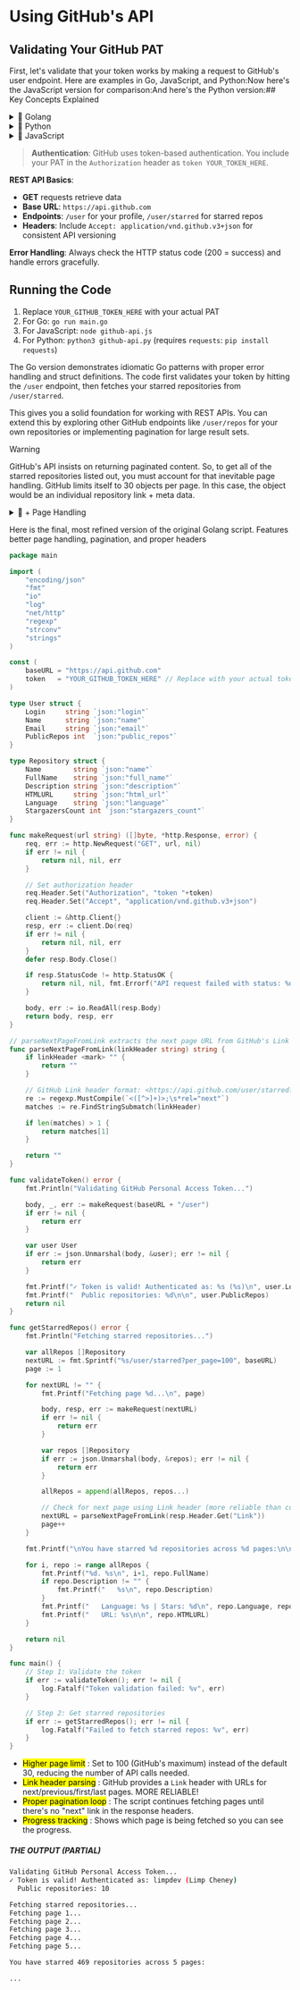# Using GitHub's API

## Validating Your GitHub PAT

First, let's validate that your token works by making a request to GitHub's user endpoint. Here are examples in Go, JavaScript, and Python:Now here's the JavaScript version for comparison:And here's the Python version:## Key Concepts Explained

<details><summary> Golang</summary>

```go
package main

import (
	"encoding/json"
	"fmt"
	"io"
	"log"
	"net/http"
)

const (
	baseURL = "https://api.github.com"
	token   = "YOUR_GITHUB_TOKEN_HERE" // Replace with your actual token
)

type User struct {
	Login     string `json:"login"`
	Name      string `json:"name"`
	Email     string `json:"email"`
	PublicRepos int  `json:"public_repos"`
}

type Repository struct {
	Name        string `json:"name"`
	FullName    string `json:"full_name"`
	Description string `json:"description"`
	HTMLURL     string `json:"html_url"`
	Language    string `json:"language"`
	StargazersCount int `json:"stargazers_count"`
}

func makeRequest(url string) ([]byte, error) {
	req, err := http.NewRequest("GET", url, nil)
	if err != nil {
		return nil, err
	}

	// Set authorization header
	req.Header.Set("Authorization", "token "+token)
	req.Header.Set("Accept", "application/vnd.github.v3+json")

	client := &http.Client{}
	resp, err := client.Do(req)
	if err != nil {
		return nil, err
	}
	defer resp.Body.Close()

	if resp.StatusCode != http.StatusOK {
		return nil, fmt.Errorf("API request failed with status: %d", resp.StatusCode)
	}

	return io.ReadAll(resp.Body)
}

func validateToken() error {
	fmt.Println("Validating GitHub Personal Access Token...")

	body, err := makeRequest(baseURL + "/user")
	if err != nil {
		return err
	}

	var user User
	if err := json.Unmarshal(body, &user); err != nil {
		return err
	}

	fmt.Printf("✓ Token is valid! Authenticated as: %s (%s)\n", user.Login, user.Name)
	fmt.Printf("  Public repositories: %d\n\n", user.PublicRepos)
	return nil
}

func getStarredRepos() error {
	fmt.Println("Fetching starred repositories...")

	body, err := makeRequest(baseURL + "/user/starred")
	if err != nil {
		return err
	}

	var repos []Repository
	if err := json.Unmarshal(body, &repos); err != nil {
		return err
	}

	fmt.Printf("You have starred %d repositories:\n\n", len(repos))

	for i, repo := range repos {
		fmt.Printf("%d. %s\n", i+1, repo.FullName)
		if repo.Description != "" {
			fmt.Printf("   %s\n", repo.Description)
		}
		fmt.Printf("   Language: %s | Stars: %d\n", repo.Language, repo.StargazersCount)
		fmt.Printf("   URL: %s\n\n", repo.HTMLURL)
	}

	return nil
}

func main() {
	// Step 1: Validate the token
	if err := validateToken(); err != nil {
		log.Fatalf("Token validation failed: %v", err)
	}

	// Step 2: Get starred repositories
	if err := getStarredRepos(); err != nil {
		log.Fatalf("Failed to fetch starred repos: %v", err)
	}
}
```

</details>

<details><summary> Python</summary>

```py
#!/usr/bin/env python3
import requests
import json
import sys

TOKEN = 'YOUR_GITHUB_TOKEN_HERE'  # Replace with your actual token
BASE_URL = 'https://api.github.com'

def make_request(endpoint):
    """Make authenticated request to GitHub API"""
    headers = {
        'Authorization': f'token {TOKEN}',
        'Accept': 'application/vnd.github.v3+json'
    }

    response = requests.get(f'{BASE_URL}{endpoint}', headers=headers)

    if response.status_code <mark> 200:
        return response.json()
    else:
        raise Exception(f'API request failed with status: {response.status_code}')

def validate_token():
    """Validate the GitHub Personal Access Token"""
    print('Validating GitHub Personal Access Token...')

    try:
        user = make_request('/user')
        print(f'✓ Token is valid! Authenticated as: {user["login"]} ({user.get("name", "No name set")})')
        print(f'  Public repositories: {user["public_repos"]}\n')
    except Exception as e:
        raise Exception(f'Token validation failed: {e}')

def get_starred_repos():
    """Fetch all starred repositories"""
    print('Fetching starred repositories...')

    try:
        repos = make_request('/user/starred')
        print(f'You have starred {len(repos)} repositories:\n')

        for i, repo in enumerate(repos, 1):
            print(f'{i}. {repo["full_name"]}')
            if repo.get('description'):
                print(f'   {repo["description"]}')
            language = repo.get('language') or 'N/A'
            print(f'   Language: {language} | Stars: {repo["stargazers_count"]}')
            print(f'   URL: {repo["html_url"]}\n')

    except Exception as e:
        raise Exception(f'Failed to fetch starred repos: {e}')

def main():
    try:
        # Step 1: Validate the token
        validate_token()

        # Step 2: Get starred repositories
        get_starred_repos()

    except Exception as e:
        print(f'Error: {e}')
        sys.exit(1)

if __name__ <mark> '__main__':
    main()
```

</details>

<details><summary> JavaScript</summary>

```js
// GitHub API client in JavaScript (Node.js)
const https = require('https');

const TOKEN = 'YOUR_GITHUB_TOKEN_HERE'; // Replace with your actual token
const BASE_URL = 'https://api.github.com';

async function makeRequest(endpoint) {
    return new Promise((resolve, reject) => {
        const options = {
            hostname: 'api.github.com',
            path: endpoint,
            method: 'GET',
            headers: {
                'Authorization': `token ${TOKEN}`,
                'Accept': 'application/vnd.github.v3+json',
                'User-Agent': 'GitHub-API-Client'
            }
        };

        const req = https.request(options, (res) => {
            let data = '';

            res.on('data', (chunk) => {
                data += chunk;
            });

            res.on('end', () => {
                if (res.statusCode <mark>= 200) {
                    resolve(JSON.parse(data));
                } else {
                    reject(new Error(`API request failed with status: ${res.statusCode}`));
                }
            });
        });

        req.on('error', (error) => {
            reject(error);
        });

        req.end();
    });
}

async function validateToken() {
    console.log('Validating GitHub Personal Access Token...');

    try {
        const user = await makeRequest('/user');
        console.log(`✓ Token is valid! Authenticated as: ${user.login} (${user.name})`);
        console.log(`  Public repositories: ${user.public_repos}\n`);
    } catch (error) {
        throw new Error(`Token validation failed: ${error.message}`);
    }
}

async function getStarredRepos() {
    console.log('Fetching starred repositories...');

    try {
        const repos = await makeRequest('/user/starred');
        console.log(`You have starred ${repos.length} repositories:\n`);

        repos.forEach((repo, index) => {
            console.log(`${index + 1}. ${repo.full_name}`);
            if (repo.description) {
                console.log(`   ${repo.description}`);
            }
            console.log(`   Language: ${repo.language || 'N/A'} | Stars: ${repo.stargazers_count}`);
            console.log(`   URL: ${repo.html_url}\n`);
        });
    } catch (error) {
        throw new Error(`Failed to fetch starred repos: ${error.message}`);
    }
}

async function main() {
    try {
        // Step 1: Validate the token
        await validateToken();

        // Step 2: Get starred repositories
        await getStarredRepos();
    } catch (error) {
        console.error(error.message);
        process.exit(1);
    }
}

// Run the script
main();
```

</details>

> **Authentication**: GitHub uses token-based authentication. You include your PAT in the `Authorization` header as `token YOUR_TOKEN_HERE`.

**REST API Basics**:
- **GET** requests retrieve data
- **Base URL**: `https://api.github.com`
- **Endpoints**: `/user` for your profile, `/user/starred` for starred repos
- **Headers**: Include `Accept: application/vnd.github.v3+json` for consistent API versioning

**Error Handling**: Always check the HTTP status code (200 = success) and handle errors gracefully.

## Running the Code

1. Replace `YOUR_GITHUB_TOKEN_HERE` with your actual PAT
2. For Go: `go run main.go`
3. For JavaScript: `node github-api.js`
4. For Python: `python3 github-api.py` (requires `requests`: `pip install requests`)

The Go version demonstrates idiomatic Go patterns with proper error handling and struct definitions. The code first validates your token by hitting the `/user` endpoint, then fetches your starred repositories from `/user/starred`.

This gives you a solid foundation for working with REST APIs. You can extend this by exploring other GitHub endpoints like `/user/repos` for your own repositories or implementing pagination for large result sets.

> [!WARNING]
> GitHub's API insists on returning paginated content. So, to get all of the starred repositories listed out, you must account for that inevitable page handling. GitHub limits itself to 30 objects per page. In this case, the object would be an individual repository link + meta data.


<details><summary> + Page Handling</summary>

```go
package main

import (
	"encoding/json"
	"fmt"
	"io"
	"log"
	"net/http"
)

const (
	baseURL = "https://api.github.com"
	token   = "YOUR_GITHUB_TOKEN_HERE" // Replace with your actual token
)

type User struct {
	Login     string `json:"login"`
	Name      string `json:"name"`
	Email     string `json:"email"`
	PublicRepos int  `json:"public_repos"`
}

type Repository struct {
	Name        string `json:"name"`
	FullName    string `json:"full_name"`
	Description string `json:"description"`
	HTMLURL     string `json:"html_url"`
	Language    string `json:"language"`
	StargazersCount int `json:"stargazers_count"`
}

func makeRequest(url string) ([]byte, error) {
	req, err := http.NewRequest("GET", url, nil)
	if err != nil {
		return nil, err
	}

	// Set authorization header
	req.Header.Set("Authorization", "token "+token)
	req.Header.Set("Accept", "application/vnd.github.v3+json")

	client := &http.Client{}
	resp, err := client.Do(req)
	if err != nil {
		return nil, err
	}
	defer resp.Body.Close()

	if resp.StatusCode != http.StatusOK {
		return nil, fmt.Errorf("API request failed with status: %d", resp.StatusCode)
	}

	return io.ReadAll(resp.Body)
}

func validateToken() error {
	fmt.Println("Validating GitHub Personal Access Token...")

	body, err := makeRequest(baseURL + "/user")
	if err != nil {
		return err
	}

	var user User
	if err := json.Unmarshal(body, &user); err != nil {
		return err
	}

	fmt.Printf("✓ Token is valid! Authenticated as: %s (%s)\n", user.Login, user.Name)
	fmt.Printf("  Public repositories: %d\n\n", user.PublicRepos)
	return nil
}

func getStarredRepos() error {
	fmt.Println("Fetching starred repositories...")

	var allRepos []Repository
	page := 1
	perPage := 100 // GitHub allows up to 100 items per page

	for {
		url := fmt.Sprintf("%s/user/starred?page=%d&per_page=%d", baseURL, page, perPage)
		fmt.Printf("Fetching page %d...\n", page)

		body, err := makeRequest(url)
		if err != nil {
			return err
		}

		var repos []Repository
		if err := json.Unmarshal(body, &repos); err != nil {
			return err
		}

		// If no repositories returned, we've reached the end
		if len(repos) <mark> 0 {
			break
		}

		allRepos = append(allRepos, repos...)

		// If we got fewer items than requested, this is the last page
		if len(repos) < perPage {
			break
		}

		page++
	}

	fmt.Printf("\nYou have starred %d repositories across %d pages:\n\n", len(allRepos), page)

	for i, repo := range allRepos {
		fmt.Printf("%d. %s\n", i+1, repo.FullName)
		if repo.Description != "" {
			fmt.Printf("   %s\n", repo.Description)
		}
		fmt.Printf("   Language: %s | Stars: %d\n", repo.Language, repo.StargazersCount)
		fmt.Printf("   URL: %s\n\n", repo.HTMLURL)
	}

	return nil
}

func main() {
	// Step 1: Validate the token
	if err := validateToken(); err != nil {
		log.Fatalf("Token validation failed: %v", err)
	}

	// Step 2: Get starred repositories
	if err := getStarredRepos(); err != nil {
		log.Fatalf("Failed to fetch starred repos: %v", err)
	}
}
```

</details>

Here is the final, most refined version of the original Golang script. Features better page handling, pagination, and proper headers

```go
package main

import (
	"encoding/json"
	"fmt"
	"io"
	"log"
	"net/http"
	"regexp"
	"strconv"
	"strings"
)

const (
	baseURL = "https://api.github.com"
	token   = "YOUR_GITHUB_TOKEN_HERE" // Replace with your actual token
)

type User struct {
	Login     string `json:"login"`
	Name      string `json:"name"`
	Email     string `json:"email"`
	PublicRepos int  `json:"public_repos"`
}

type Repository struct {
	Name        string `json:"name"`
	FullName    string `json:"full_name"`
	Description string `json:"description"`
	HTMLURL     string `json:"html_url"`
	Language    string `json:"language"`
	StargazersCount int `json:"stargazers_count"`
}

func makeRequest(url string) ([]byte, *http.Response, error) {
	req, err := http.NewRequest("GET", url, nil)
	if err != nil {
		return nil, nil, err
	}

	// Set authorization header
	req.Header.Set("Authorization", "token "+token)
	req.Header.Set("Accept", "application/vnd.github.v3+json")

	client := &http.Client{}
	resp, err := client.Do(req)
	if err != nil {
		return nil, nil, err
	}
	defer resp.Body.Close()

	if resp.StatusCode != http.StatusOK {
		return nil, nil, fmt.Errorf("API request failed with status: %d", resp.StatusCode)
	}

	body, err := io.ReadAll(resp.Body)
	return body, resp, err
}

// parseNextPageFromLink extracts the next page URL from GitHub's Link header
func parseNextPageFromLink(linkHeader string) string {
	if linkHeader <mark> "" {
		return ""
	}

	// GitHub Link header format: <https://api.github.com/user/starred?page=2>; rel="next", <https://api.github.com/user/starred?page=18>; rel="last"
	re := regexp.MustCompile(`<([^>]+)>;\s*rel="next"`)
	matches := re.FindStringSubmatch(linkHeader)

	if len(matches) > 1 {
		return matches[1]
	}

	return ""
}

func validateToken() error {
	fmt.Println("Validating GitHub Personal Access Token...")

	body, _, err := makeRequest(baseURL + "/user")
	if err != nil {
		return err
	}

	var user User
	if err := json.Unmarshal(body, &user); err != nil {
		return err
	}

	fmt.Printf("✓ Token is valid! Authenticated as: %s (%s)\n", user.Login, user.Name)
	fmt.Printf("  Public repositories: %d\n\n", user.PublicRepos)
	return nil
}

func getStarredRepos() error {
	fmt.Println("Fetching starred repositories...")

	var allRepos []Repository
	nextURL := fmt.Sprintf("%s/user/starred?per_page=100", baseURL)
	page := 1

	for nextURL != "" {
		fmt.Printf("Fetching page %d...\n", page)

		body, resp, err := makeRequest(nextURL)
		if err != nil {
			return err
		}

		var repos []Repository
		if err := json.Unmarshal(body, &repos); err != nil {
			return err
		}

		allRepos = append(allRepos, repos...)

		// Check for next page using Link header (more reliable than counting)
		nextURL = parseNextPageFromLink(resp.Header.Get("Link"))
		page++
	}

	fmt.Printf("\nYou have starred %d repositories across %d pages:\n\n", len(allRepos), page-1)

	for i, repo := range allRepos {
		fmt.Printf("%d. %s\n", i+1, repo.FullName)
		if repo.Description != "" {
			fmt.Printf("   %s\n", repo.Description)
		}
		fmt.Printf("   Language: %s | Stars: %d\n", repo.Language, repo.StargazersCount)
		fmt.Printf("   URL: %s\n\n", repo.HTMLURL)
	}

	return nil
}

func main() {
	// Step 1: Validate the token
	if err := validateToken(); err != nil {
		log.Fatalf("Token validation failed: %v", err)
	}

	// Step 2: Get starred repositories
	if err := getStarredRepos(); err != nil {
		log.Fatalf("Failed to fetch starred repos: %v", err)
	}
}
```

- <mark>Higher page limit</mark> : Set to 100 (GitHub's maximum) instead of the default 30, reducing the number of API calls needed.
- <mark>Link header parsing</mark> : GitHub provides a `Link` header with URLs for next/previous/first/last pages. MORE RELIABLE!
- <mark>Proper pagination loop</mark> : The script continues fetching pages until there's no "next" link in the response headers.
- <mark>Progress tracking</mark> : Shows which page is being fetched so you can see the progress.

##### THE OUTPUT (PARTIAL)

```bash
Validating GitHub Personal Access Token...
✓ Token is valid! Authenticated as: limpdev (Limp Cheney)
  Public repositories: 10

Fetching starred repositories...
Fetching page 1...
Fetching page 2...
Fetching page 3...
Fetching page 4...
Fetching page 5...

You have starred 469 repositories across 5 pages:

...
```
